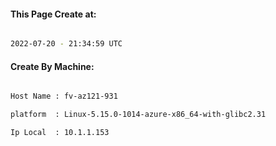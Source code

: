 
   
#### This Page Create at:

```bash

2022-07-20 - 21:34:59 UTC

```

#### Create By Machine:

```bash

Host Name : fv-az121-931

platform  : Linux-5.15.0-1014-azure-x86_64-with-glibc2.31

Ip Local  : 10.1.1.153

```

